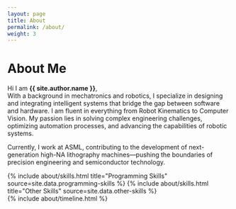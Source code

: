 ```yaml
---
layout: page
title: About
permalink: /about/
weight: 3
---
```


# **About Me**

Hi I am **{{ site.author.name }}**,<br>
With a background in mechatronics and robotics, I specialize in designing and integrating intelligent
systems that bridge the gap between software and hardware. I am fluent in everything from Robot Kinematics to Computer Vision. 
My passion lies in solving complex engineering challenges, optimizing automation processes, and advancing the capabilities of robotic systems.

Currently, I work at ASML, contributing to the development of next-generation high-NA 
lithography machines—pushing the boundaries of precision engineering and semiconductor technology.

<div class="row">
{% include about/skills.html title="Programming Skills" source=site.data.programming-skills %}
{% include about/skills.html title="Other Skills" source=site.data.other-skills %}
</div>

<div class="row">
{% include about/timeline.html %}
</div>